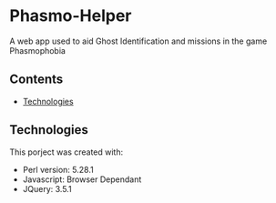 # Phasmo-Helper
A web app used to aid Ghost Identification and missions in the game Phasmophobia

## Contents
* [Technologies](#technologies)

## Technologies
This porject was created with:
* Perl version: 5.28.1
* Javascript: Browser Dependant
* JQuery: 3.5.1
